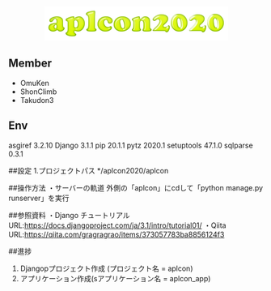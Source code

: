 <div align="center">
<img src="./icon.png" title="ICON">
</div>

## Member
* OmuKen
* ShonClimb
* Takudon3

## Env
asgiref    3.2.10
Django     3.1.1
pip        20.1.1
pytz       2020.1
setuptools 47.1.0
sqlparse   0.3.1

##設定
1.プロジェクトパス 
    */aplcon2020/aplcon

##操作方法
・サーバーの軌道
外側の「aplcon」にcdして「python manage.py runserver」を実行

##参照資料
・Django チュートリアル 
URL:https://docs.djangoproject.com/ja/3.1/intro/tutorial01/
・Qiita
URL:https://qiita.com/gragragrao/items/373057783ba8856124f3

##進捗
1. Djangopプロジェクト作成 (プロジェクト名 = aplcon)
2. アプリケーション作成(sアプリケーション名 = aplcon_app)
